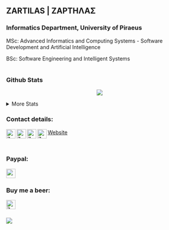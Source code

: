 ## ZARTILAS | ΖΑΡΤΗΛΑΣ
###  Informatics Department,  University of Piraeus
MSc: Advanced Informatics and Computing Systems - Software Development and Αrtificial Intelligence

BSc: Software Engineering and Intelligent Systems
#
<!DOCTYPE html>
<html>
<head>
 <meta name="viewport" content="width=device-width, initial-scale=1">
</div> 

<body>
 
 ### Github Stats
 
<p align="center">
 <img src="https://github-readme-streak-stats.herokuapp.com?user=zartilas&theme=github-dark&hide_border=false&border=C3D1D9&date_format=j%20M%5B%20Y%5D&fire=FF5D00F4&sideLabels=58A6FF&currStreakLabel=58A6FF&dates=C3D1D9&sideNums=C3D1D9&currStreakNum=C3D1D9&stroke=1F6FEBF4&ring=1F6FEB")](https://git.io/streak-stats)
 </p>
 
<details>
 <summary>More Stats</summary>
 
 <br />
 
![GitHub stats](https://github-readme-stats.vercel.app/api?username=zartilas&theme=github_dark&show_icons=true&include_all_commits=true&count_private=true&custom_title=Stats)
         
[![Top Langs](https://github-readme-stats.vercel.app/api/top-langs/?username=zartilas&langs_count=7&theme=github_dark&layout=compact&hide=asp.net,html,css,shaderlab,hlsl,ruby)](https://github.com/zartilas/github-readme-stats)
 
</details>
 
 

<h3 align="left"> Contact details:</h3>
<p align="left">
 
<a href="mailto: vzartilas@pm.me">
  <img align="left" alt="Zartilas | Email" width="25px" src="https://user-images.githubusercontent.com/36131492/158048905-c0270fc9-1d5b-42d2-a29b-ff51eb2e1448.png"/>
</a>
<a href="https://t.me/zartilas">
  <img align="left" alt="Zartilas | Telegram" width="25px" src="https://user-images.githubusercontent.com/36131492/158048809-25f4d2db-73d0-4837-9273-64f8f2331bdf.png" />
</a>
<a href="https://linkedin.com/in/zartilas">
  <img align="left" alt="Zartilas | Linkedin" width="25px" src="https://user-images.githubusercontent.com/36131492/158049011-d9da229d-2dd3-4ff7-a4bc-9e8c6cd4a489.png"/>
 </a>
<a href="https://instagram.com/zartilas">
  <img align="left" alt="Zartilas | Instagram" width="25px" src="https://user-images.githubusercontent.com/36131492/158049056-56e3a853-a309-4bc5-a85a-a03fa8e51ce8.png"/>
</a> 
 <a href="https://zartilas.me"> Website
<!--   <img align="left" alt="Zartilas | Webstie" width="25px" src=""/> -->
</a> 
 

 
<!-- <a href="https://linkedin.com/in/zartilas" target="blank"><h4> • Linked-In <h4/></a> 
<a href="https://instagram.com/zartilas" target="blank"><h4> • Instagram <h4/></a>
<a href="https://t.me/zartilas" target="blank"><h4> • Telegram <h4/></a> -->
    
</p>


  <br />
 
### Paypal:
 
<a href="https://www.paypal.com/paypalme/zartilas">
  <img align="center"  width="25px" src="https://user-images.githubusercontent.com/36131492/158049124-995c368d-af07-4393-93e2-c32c717aae0e.png"/>                               
</a> 
 
 
### Buy me a beer:

 <a href="https://www.buymeacoffee.com/zartilas">
  <img align="left" alt="Zartilas | Beer" width="25px" src="https://user-images.githubusercontent.com/36131492/158049231-e04046f9-4f53-4abc-acd7-0f4a72bb90e5.png"/> 
</a> 
 
  <br />
  <br />
</body>
</html>
 
 ![](https://visitor-badge.laobi.icu/badge?page_id=zartilas.zartilas)
